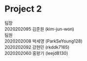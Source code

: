 # Project 2

팀장<br>
2020202095 김준원 (kim-jun-won)<br>
팀원<br>
2020202008 박세영 (ParkSeYoung128)<br>
2020202092 강현민 (rkddk7165)<br>
2020202060 홍왕기 (leejd8130)